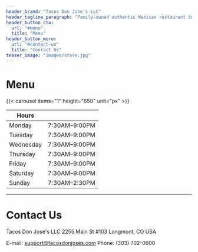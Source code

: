 ```yaml
---
header_brand: "Tacos Don Jose's LLC"
header_tagline_paragraph: "Family-owned authentic Mexican restaurant tucked away in north Longmont."
header_button_cta:
  url: "#menu"
  title: "Menu"
header_button_more:
  url: "#contact-us"
  title: "Contact Us"
teaser_image: "images/store.jpg"
---
```


# Menu

{{< carousel items="1" height="650" unit="px" >}}

| Hours     |               |
|-----------|---------------|
| Monday    | 7:30AM–9:00PM |
| Tuesday   | 7:30AM–9:00PM |
| Wednesday | 7:30AM–9:00PM |
| Thursday  | 7:30AM–9:00PM |
| Friday    | 7:30AM–9:00PM |
| Saturday  | 7:30AM–9:00PM |
| Sunday    | 7:30AM–2:30PM |

---

# Contact Us

Tacos Don Jose's LLC
2255 Main St #103
Longmont, CO
USA

E-mail: support@tacosdonjoses.com
Phone: (303) 702-0600